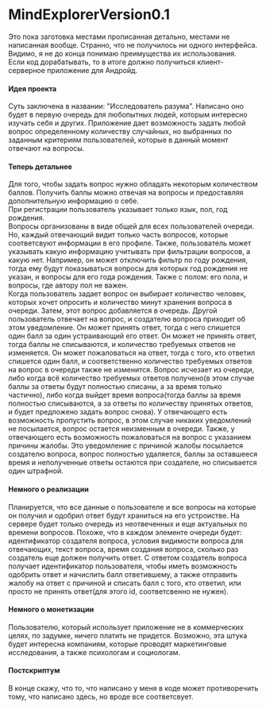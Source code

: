 # MindExplorerVersion0.1
<div>Это пока заготовка местами прописанная детально, местами не написанная вообще. Странно, что не получилось ни одного интерфейса.
Видимо, я не до конца понимаю преимущества их использования.</div>
<div>Если код дорабатывать, то в итоге должно получиться клиент-серверное приложение для Андройд.</div>
<h4>Идея проекта</h4>
<div>Суть заключена в названии: "Исследователь разума". Написано оно будет в первую очередь для любопытных людей, которым интересно изучать себя и других. Приложение дает возможность задать любой вопрос определенному количеству случайных, но выбранных по заданным критериям пользователей, которые в данный момент отвечают на вопросы.</div>
<h4>Теперь детальнее</h4>
<div>Для того, чтобы задать вопрос нужно обладать некоторым количеством баллов. Получить баллы можно отвечая на вопросы и предоставляя дополнительную информацию о себе.
 <br />При регистрации пользователь указывает только язык, пол, год рождения.
 <br/> Вопросы организованы в виде общей для всех пользователей очереди.  Но, каждый отвечающий видит только часть вопросов, которые соответсвуют информации в его профиле. Также, пользователь может указывать какую информацию учитывать при фильтрации вопросов, а какую нет. Например, он может отключить фильтр по году рождения, тогда ему будут показываться вопросы для которых год рождения не указан, и вопросы для его года рождения. Также с полом: его пола, и вопросы, где автору пол не важен.</div> 
Когда пользователь задает вопрос он выбирает количество человек, которых хочет опросить и количество минут хранения вопроса в очереди.
Затем, этот вопрос добавляется в очередь. Другой пользователь отвечает на вопрос, и создателю вопроса приходит об этом уведомление.
Он может принять ответ, тогда с него спишется один балл за один устраивающий его ответ. Он может не принять ответ, тогда баллы не списываются, и количество требуемых ответов не изменяется. Он может пожаловаться на ответ, тогда с того, кто ответил спишется один балл, и соответственно количество требуемых ответов на вопрос в очереди также не изменится. Вопрос исчезает из очереди, либо когда всё количество требуемых ответов получено(в этом случае баллы за ответы будут полностью списаны, а за время только частично),
либо когда выйдет время вопроса(тогда баллы за время полностью списываются, а за ответы по количеству принятых ответов, и будет предложено задать вопрос снова).
У отвечающего есть возможность пропустить вопрос, в этом случае никаких уведомлений не посылается, вопрос остается неизменным в очереди.
Также, у отвечающего есть возможность пожаловаться на вопрос с указанием причины жалобы. Это уведомление с причиной жалобы 
посылается создателю вопроса, вопрос полностью удаляется, баллы за оставшееся время и неполученные ответы остаются при создателе,
но списывается один штрафной.
<h4>Немного о реализации</h4>
<div>Планируется, что все данные о пользователе и все вопросы на которые он получил и одобрил ответ будут
храниться на его устроистве. На сервере будет только очередь из неотвеченных и еще актуальных по времени вопросов. Похоже, что в каждом элементе очереди будет: идентификатор создателя вопроса, условия видимости вопроса для отвечающих, текст вопроса, время создания вопроса, сколько раз создатель еще должен получить ответ. С ответом создатель вопроса получает идентификатор пользователя, чтобы иметь возможность одобрить ответ и начислить балл ответившему, а также отправить жалобу на ответ с причиной и списать балл с того, кто ответил, или просто не принять ответ(для этого id, соответсвенно не нужен).</div>
<h4>Немного о монетизации</h4>
<div>Пользователю, который использует приложение не в коммерческих целях, по задумке, ничего платить не придется.
Возможно, эта штука будет интересна компаниям, которые проводят маркетинговые исследования, а также психологам и социологам.</div>
<h4>Постскриптум</h4>
В конце скажу, что то, что написано у меня в коде может противоречить тому, что написано здесь, но вроде все соответсвует.



